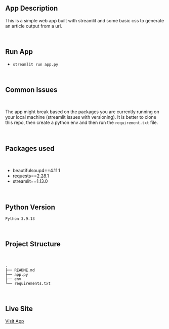 
## App Description

This is a simple web app built with streamlit and some basic css to generate an article output from a url. 




<br>


## Run App

- `streamlit run app.py`


<br>


## Common Issues

<br>

The app might break based on the packages you are currently running on your local machine (streamlit issues with versioning). It is better to clone this repo, then create a python env and then run the `requirement.txt` file.


<br>

## Packages used

<br>



- beautifulsoup4==4.11.1
- requests==2.28.1
- streamlit==1.13.0


<br>

## Python Version

`Python 3.9.13` 


<br>

## Project Structure

<br>

```
.
├── README.md
├── app.py
├── env
└── requirements.txt
```



<br>

## Live Site

[Visit App](https://google.com)